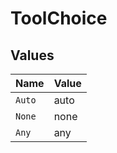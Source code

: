 # ToolChoice


## Values

| Name   | Value  |
| ------ | ------ |
| `Auto` | auto   |
| `None` | none   |
| `Any`  | any    |